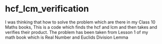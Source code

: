 # hcf_lcm_verification

I was thinking that how to solve the problem which are there in my Class 10 Maths books, This is a code which finds the hcf and lcm and then takes and verifies their product. The problem has been taken from Lesson 1 of my math book which is Real Number and Euclids Division Lemma
